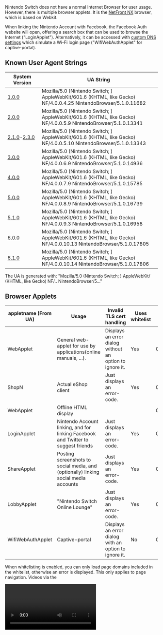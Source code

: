 Nintendo Switch does not have a normal Internet Browser for user usage.
However, there is multiple browser applets. It is the [NetFront
NX](https://web.archive.org/web/20170304075230/https://gl.access-company.com/news_event/archives/2017/170303/)
browser, which is based on Webkit.

When linking the Nintendo Account with Facebook, the Facebook Auth
website will open, offering a search box that can be used to browse the
Internet ("LoginApplet"). Alternatively, it can be accessed with [custom
DNS
settings](https://gbatemp.net/threads/web-browser-kind-of-on-the-switch.463094/)
which simulate a Wi-Fi login page ("WifiWebAuthApplet" for
captive-portal).

## Known User Agent Strings

| System Version                                            | UA String                                                                                                                    |
| --------------------------------------------------------- | ---------------------------------------------------------------------------------------------------------------------------- |
| [1.0.0](1.0.0.md "wikilink")                              | Mozilla/5.0 (Nintendo Switch; <appletname>) AppleWebKit/601.6 (KHTML, like Gecko) NF/4.0.0.4.25 NintendoBrowser/5.1.0.11682  |
| [2.0.0](2.0.0.md "wikilink")                              | Mozilla/5.0 (Nintendo Switch; <appletname>) AppleWebKit/601.6 (KHTML, like Gecko) NF/4.0.0.5.9 NintendoBrowser/5.1.0.13341   |
| [2.1.0](2.1.0.md "wikilink")-[2.3.0](2.3.0.md "wikilink") | Mozilla/5.0 (Nintendo Switch; <appletname>) AppleWebKit/601.6 (KHTML, like Gecko) NF/4.0.0.5.10 NintendoBrowser/5.1.0.13343  |
| [3.0.0](3.0.0.md "wikilink")                              | Mozilla/5.0 (Nintendo Switch; <appletname>) AppleWebKit/601.6 (KHTML, like Gecko) NF/4.0.0.6.9 NintendoBrowser/5.1.0.14936   |
| [4.0.0](4.0.0.md "wikilink")                              | Mozilla/5.0 (Nintendo Switch; <appletname>) AppleWebKit/601.6 (KHTML, like Gecko) NF/4.0.0.7.9 NintendoBrowser/5.1.0.15785   |
| [5.0.0](5.0.0.md "wikilink")                              | Mozilla/5.0 (Nintendo Switch; <appletname>) AppleWebKit/601.6 (KHTML, like Gecko) NF/4.0.0.8.9 NintendoBrowser/5.1.0.16739   |
| [5.1.0](5.1.0.md "wikilink")                              | Mozilla/5.0 (Nintendo Switch; <appletname>) AppleWebKit/601.6 (KHTML, like Gecko) NF/4.0.0.9.3 NintendoBrowser/5.1.0.16958   |
| [6.0.0](6.0.0.md "wikilink")                              | Mozilla/5.0 (Nintendo Switch; <appletname>) AppleWebKit/601.6 (KHTML, like Gecko) NF/4.0.0.10.13 NintendoBrowser/5.1.0.17805 |
| [6.1.0](6.1.0.md "wikilink")                              | Mozilla/5.0 (Nintendo Switch; <appletname>) AppleWebKit/601.6 (KHTML, like Gecko) NF/4.0.0.10.14 NintendoBrowser/5.1.0.17806 |

The UA is generated with: "Mozilla/5.0 (Nintendo Switch; <appletname>)
AppleWebKit/<webkitver> (KHTML, like Gecko)
NF/<nfver0>.<nfver1>.<nfver2>
NintendoBrowser/5.<ninver0>.<ninver1>.<ninver2>"

## Browser Applets

| appletname (From UA) | Usage                                                                               | Invalid TLS cert handling                                | Uses whitelist | Title ID         | Notes |
| -------------------- | ----------------------------------------------------------------------------------- | -------------------------------------------------------- | -------------- | ---------------- | ----- |
| WebApplet            | General web-applet for use by applications(online manuals, ...).                    | Displays an error dialog without an option to ignore it. | Yes            | 010000000000100A |       |
| ShopN                | Actual eShop client                                                                 | Just displays an error-code.                             | Yes            | 010000000000100B |       |
| WebApplet            | Offline HTML display                                                                |                                                          |                | 010000000000100F |       |
| LoginApplet          | Nintendo Account linking, and for linking Facebook and Twitter to suggest friends   | Just displays an error-code.                             | Yes            | 0100000000001010 |       |
| ShareApplet          | Posting screenshots to social media, and (optionally) linking social media accounts | Just displays an error-code.                             | Yes            | 0100000000001010 |       |
| LobbyApplet          | "Nintendo Switch Online Lounge"                                                     | Just displays an error-code.                             | Yes            | 0100000000001010 |       |
| WifiWebAuthApplet    | Captive-portal                                                                      | Displays an error dialog with an option to ignore it.    | No             | 0100000000001011 |       |

When whitelisting is enabled, you can only load page domains included in
the whitelist, otherwise an error is displayed. This only applies to
page navigation. Videos via the

<video>

tag are not affected, likewise with network requests with JS.

No known applets can directly access the SD card via mounting it. This
includes ShareApplet (which posts screenshots from SD to social media).

## OSS

The NROs for the OSS are stored under a separate
[title](Title%20list.md "wikilink"). All of the web-applets use the same
OSS NROs via this title.

String from v2.0 in oss\_wkc.nro: "libcurl/7.50.1".

## Video Playback

WifiWebAuthApplet does not fully support playing videos. It will
[assert](Error%20codes.md "wikilink") with normal videos. The assert
triggers before it even starts MP4 parsing?(For example, selecting a
video from a video-tag will assert even though it doesn't send any
network request for it) However, in some cases with certain MP4s using
vulns it will display an error dialog instead.

With v3.0 WifiWebAuthApplet video-playback was disabled, it now throws
the following error when attempting to play a video: "Support Code:
2809-1212" "This feature is not available." On past system-versions it
would just trigger a fatal-error(see above). Video playback still works
on the whitelisted applets following v3.0.0, which allows video playback
through Facebook and embedded into Google Sites.

## Trusted RootCAs

While the rootCA(s) for Let's Encrypt isn't included, Let's Encrypt is
indirectly trusted via "Digital Signature Trust Co.". This seems to be
only(?) the case for WifiWebAuthApplet, hence non-WifiWebAuthApplet
seems to have a different set of trusted rootCAs.

## WifiWebAuthApplet

When doing a connection-test in system-settings, it will detect that the
captive-portal is required and display an error for it when the response
for "<http://conntest.nintendowifi.net/>" doesn't include the
"X-Organization: Nintendo" HTTP header. The web-applet will not load
until something else attempts a conntest, for example when launching
eShop and prior to LoginApplet launching. The initial page loaded by
this applet is the above conntest URL.

This is only available starting with [2.0.0](2.0.0.md "wikilink").

Prior to version [3.0.0](3.0.0.md "wikilink"), this applet was launched
when attempting a system update from recovery mode if needed. This was
changed to display a "This feature is not available." popup instead.

## Whitelisted Applets

The v2.1 main-codebin page-aligned .text size is 0x1000-bytes larger
than ShopN.

The file at "<data:/whitelist/WhitelistLns.txt>" for
LoginApplet/ShareApplet/LobbyApplet, which doesn't exist in
WifiWebAuthApplet, contains the
following:

` ^https://([0-9A-Za-z\-]+\.)*nintendo\.net(/|$)`  
` ^https?://([0-9A-Za-z\-]+\.)*nintendo\.(co\.jp|com|eu|co\.uk|es|pt|ch|at|de|nl|be|ch|ru|fr|it|co\.za|co\.kr|tw|com\.hk|com\.au|ca|co\.nz)(/|$)`  
` ^https?://([0-9A-Za-z\-]+\.)*nintendo-europe\.com(/|$)`  
` ^https?://([0-9A-Za-z\-]+\.)*nintendoservicecentre\.co\.uk(/|$)`  
` ^https?://([0-9A-Za-z\-]+\.)*google\.(com|ad|ae|com\.af|com\.ag|com\.ai|al|am|co\.ao|com\.ar|as|at|com\.au|az|ba|com\.bd|be|bf|bg|com\.bh|bi|bj|com\.bn|com\.bo|com\.br|bs|bt|co\.bw|by|com\.bz|ca|cd|cf|cg|ch|ci|co\.ck|cl|cm|cn|com\.co|co\.cr|com\.cu|cv|com\.cy|cz|de|dj|dk|dm|com\.do|dz|com\.ec|ee|com\.eg|es|com\.et|fi|com\.fj|fm|fr|ga|ge|gg|com\.gh|com\.gi|gl|gm|gp|gr|com\.gt|gy|com\.hk|hn|hr|ht|hu|co\.id|ie|co\.il|im|co\.in|iq|is|it|je|com\.jm|jo|co\.jp|co\.ke|com\.kh|ki|kg|co\.kr|com\.kw|kz|la|com\.lb|li|lk|co\.ls|lt|lu|lv|com\.ly|co\.ma|md|me|mg|mk|ml|com\.mm|mn|ms|com\.mt|mu|mv|mw|com\.mx|com\.my|co\.mz|com\.na|com\.nf|com\.ng|com\.ni|ne|nl|no|com\.np|nr|nu|co\.nz|com\.om|com\.pa|com\.pe|com\.pg|com\.ph|com\.pk|pl|pn|com\.pr|ps|pt|com\.py|com\.qa|ro|ru|rw|com\.sa|com\.sb|sc|se|com\.sg|sh|si|sk|com\.sl|sn|so|sm|sr|st|com\.sv|td|tg|co\.th|com\.tj|tk|tl|tm|tn|to|com\.tr|tt|com\.tw|co\.tz|com\.ua|co\.ug|co\.uk|com\.uy|co\.uz|com\.vc|co\.ve|vg|co\.vi|com\.vn|vu|ws|rs|co\.za|co\.zm|co\.zw|cat)(/|$)`  
` ^https://([0-9A-Za-z\-]+\.)*facebook\.com(/|$)`  
` ^https://([0-9A-Za-z\-]+\.)*twitter\.com(/|$)`

\[3.0.0+\]: The "google\\.(com" line now starts with "^https://" instead
of "https?://", hence plain HTTP is no longer allowed. The following
line was added right after the original google line: "----
^https?://(\[0-9A-Za-z\\-\]+\\.)\*google(\\.\[A-Za-z\]+)\*/(search|translate)\\?"

\[4.0.0+\]: Lines 2-4 ("...nintendo\\.(co...", "nintendo-europe", and
"nintendoservicecentre") now starts with "^https://" instead of
"https?://". Hence, plain HTTP for these are no longer allowed.

### ShareApplet

The initial page loaded by this applet is controlled by the
[\#ShareStartPage](#ShareStartPage "wikilink") TLV.

The "web-lp1.share.srv.nintendo.net" site will return a HTTP 302
redirect to "https://nintendo.com/" when the specified User-Agent isn't
the one for ShareApplet.

### LobbyApplet

Support for Lobby was added with \[2.0.0+\]. This applet is for
"Nintendo Switch Online Lounge"

The initial page loaded by this applet is:
"https://web-lp1.znc.srv.nintendo.net/lobby/".

The content of the above URL refers to "rooms",
"NxView\_Img\_Google\_Play\_Icon", etc.

And also:

` Your room has been created.`  
` `  
` You can invite friends to the room via`  
` the Nintendo Switch Online Lounge app.`

## ShopN

The initial page loaded by ShopN is:
"https://bugyo.hac.lp1.eshop.nintendo.net/ashigaru/". This can be
accessed via computer possesed the certificate ShopN.

The file at "<data:/whitelist/WhitelistEc.txt>", which doesn't exist in
WifiWebAuthApplet, contains the following:

` ^https://([0-9A-Za-z\-]+\.)*eshop\.nintendo\.net($|/)`  
` ^https?://([0-9A-Za-z\-]+\.)*nintendo\.(co\.jp|com|de)($|/)`

## WebApplet

### 010000000000100A

The initial page loaded by this applet is specified by the title which
launched this applet. Plain HTTP is allowed.

The files under "<data:/>" are identical to WifiWebAuthApplet except
that the content of each file differs.

This applet uses a whitelist, but it doesn't come from "<data:/>" like
whitelisted-applet.

#### WebApplet launch with Tetris

The Tetris game/demo can be used to launch the online-WebApplet. This
*only* applies to the JPN region of the game/demo: "ぷよぷよ™テトリス®Ｓ"(aka
"Puyo Puyo Tetris"). Note that the gamecard for this can be used to
launch the online-WebApplet on system-version \>=1.0.0.

First, launch the offline-WebApplet for the manual:

  - Game: Main-menu -\> press A with the already selected top menu
    button -\> press the R button.
  - Demo: Main-menu -\> select menu button on the right side -\> press
    A.

Then in the manual:

  - Press A -\> select the bottom menu entry in the list.
  - Select the SEGA icon -\> press A.

The offline-WebApplet will then launch the online-WebApplet with the
plain-http "http://sega.jp/" URL. Non-JPN regions of Tetris don't have
any external link in the manual. For example, with your own DNS-server
setup to return your own server address for this domain, you can load
your own content for use with online-WebApplet.

As of 12/01/2017 this still works on the latest update for Tetris
(version 1.1.2).

### Offline Applet

Minus TIDs, the [NPDM](NPDM.md "wikilink") is the same as
010000000000100A except 010000000000100A has access to more/other
services.

## Service/FS Access

All browser applets have access to the following services: acc:u1,
appletAE, audin:u, audren:u, audout:u, bsd:u, fatal:u, fsp-srv, hid,
hid:sys, irs, ldn:m, ldr:ro, lm, erpt:c, nifm:s, ns:am, nsd:u, nvdrv:a,
mm:u, pl:u, prepo:s, set, set:sys, sfdnsres, ssl, time:u, vi:s

LoginApplet/ShareApplet/LobbyApplet have access to the above + caps:a.

ShopN has access to the above + nim:shp.

Unlike the applets listed above, WebApplet TID 010000000000100A has
access to the [FS](Filesystem%20services.md "wikilink") MountContent\*
commands. This is so that it can load the whitelist from
"/accessible-urls/accessible-urls.txt" in the mounted FS, from
[NCA](NCA.md "wikilink")-type4 where titleID={application which launched
this applet}.

## Heap

The size used for [svcSetHeapSize](SVC.md "wikilink") by the web-applets
is 0x15600000. Under ShopN, the largest size that can be passed to this
without an error being returned, is 0x1B400000.

## Applet Launching

The web-applets are launched using a storage containing the input arg
data, on exit the output storage contains the "\*ReturnValue" reply data
struct. The output struct is specific to each applet.

### Library Applet Versions

| System Version | Value   |
| -------------- | ------- |
| \[1.0.0+\]     | 0x20000 |
| \[3.0.0+\]     | 0x30000 |
| \[5.0.0+\]     | 0x50000 |
| \[6.0.0+\]     | 0x60000 |

The above only (?) applies to non-WebWifi. WebWifi uses version 0x0.

### ShimKind

This enum is "nn::web::common::ShimKind".

This indicates the type of web-applet.

| Value | Name    |
| ----- | ------- |
| 1     | Shop    |
| 2     | Login   |
| 3     | Offline |
| 4     | Share   |
| 5     | Web     |
| 6     | Wifi    |
| 7     | Lobby   |

### WebSession

With \[5.0.0+\] sdk-nso added `nn::web::Session::`. With \[6.0.0+\] this
was removed, however it was reintroduced with \[7.0.0+\] as
`nn::web::*WebSession` (for ShimKind Offline and Web).

This is for sending/receiving
[\#SessionMessages](#SessionMessage "wikilink") via applet Interactive
storage.

During state init, max\_messages is set to 0xA and max\_size is set to
0x5000, with message\_count=0 and cur\_size=0.

When sending messages, there has to be an available message slot
available (`max_messages!=message_count`), and there has to be enough
space avilable (`msghdr_contentsize+0x10 + cur_size <= max_size`). After
pushing the storage, message\_count is incremented and cur\_size is
increased by `msghdr_contentsize+0x10`.

When receiving messages, it will repeatedly pop Interactive output
storage until no more are available. If the ID is not 0x1000/0x0, the
message is ignored. Otherwise:

  - Ack: Verifies that message\_count is not already 0, then decrements
    it. Then cur\_size is decreased by the u32 loaded from msgcontent+0.
  - 0x0: Does some validation. Copies the first 8-bytes from the header
    to the user [\#SessionMessage](#SessionMessage "wikilink"). Reads
    the message content into the user
    [\#SessionMessage](#SessionMessage "wikilink"), when contentsize is
    non-zero. Then sends an Ack with the storage
size.

#### SessionMessage

| Offset | Size             | Description                                                |
| ------ | ---------------- | ---------------------------------------------------------- |
| 0x0    | 0x10             | [\#SessionMessageHeader](#SessionMessageHeader "wikilink") |
| 0x10   | Size from header | Message content                                            |

#### SessionMessageHeader

| Offset | Size | Description                        |
| ------ | ---- | ---------------------------------- |
| 0x0    | 0x4  | Message ID                         |
| 0x4    | 0x4  | Content size following the header. |
| 0x8    | 0x8  | Unused                             |

#### IDs

| ID     | Content size | Description                                                                                               |
| ------ | ------------ | --------------------------------------------------------------------------------------------------------- |
| 0x0    | Arbitrary    | Arbitrary content.                                                                                        |
| 0x1000 | 0x8          | Ack. Content: first u32 is the entire storage size of the message being acked, while the second u32 is 0. |

### WebWifiPageArg

| Offset | Size  | Description                                                                                                              |
| ------ | ----- | ------------------------------------------------------------------------------------------------------------------------ |
| 0x0    | 0x4   | Official sw sets this to 0 with appletStorageWrite, separately from the rest of the config struct.                       |
| 0x4    | 0x100 | URL used for the connection-test requests.                                                                               |
| 0x104  | 0x400 | Initial URL navigated to by the applet.                                                                                  |
| 0x504  | 0x10  | NIFM Network UUID. Can be value zero. Only used by the applet when conntest\_url is set.                                 |
| 0x514  | 0x4   | Input value for nifm cmd SetRequirementByRevision. Can be value zero. Only used by the applet when conntest\_url is set. |

This is the input struct for WifiWebAuthApplet. This is a total of
0x518-bytes.

When the conntest\_url is empty, the applet will test the connection
with nifm and throw an error on failure.

### WebWifiReturnValue

| Offset | Size | Description |
| ------ | ---- | ----------- |
| 0x0    | 0x4  | ?           |
| 0x4    | 0x8  | Result      |

This is the output struct for WifiWebAuthApplet. This is a total of
0x8-bytes.

### WebCommonReturnValue

| Offset | Size   | Description    |
| ------ | ------ | -------------- |
| 0x0    | 0x4    | u32 exitReason |
| 0x4    | 0x4    | Padding        |
| 0x8    | 0x1000 | lastUrl string |
| 0x1008 | 0x8    | lastUrlSize    |

This is the 0x1010-byte output storage used by all non-WebWifi applets -
except for Share which returns a TLV storage on
\[3.0.0+\].

### WebArgHeader

| Offset | Size | Description                                                               |
| ------ | ---- | ------------------------------------------------------------------------- |
| 0x0    | 0x2  | Total [\#WebArgTLV](#WebArgTLV "wikilink") entries following this struct. |
| 0x2    | 0x2  | Padding                                                                   |
| 0x4    | 0x4  | [\#ShimKind](#ShimKind "wikilink")                                        |

This is the header struct at offset 0 in the input web Arg storage for
non-WebWifi. This is a total of 0x8-bytes. The total storage size used
for input/output TLVs is 0x2000.

### WebArgTLV

| Offset | Size | Description                                 |
| ------ | ---- | ------------------------------------------- |
| 0x0    | 0x2  | Type of this arg.                           |
| 0x2    | 0x2  | Size of the arg data following this struct. |
| 0x4    | 0x4  | Padding                                     |

Web TLV used in the input web Arg storage, after
[\#WebArgHeader](#WebArgHeader "wikilink"). This is a total of
0x8-bytes.

### WebBootFooterButtonEntry

| Offset | Size | Description                                    |
| ------ | ---- | ---------------------------------------------- |
| 0x0    | 0x4  | [\#FooterButtonId](#FooterButtonId "wikilink") |
| 0x4    | 0x1  | u8 bool visible flag                           |
| 0x5    | 0x2  | ?                                              |
| 0x7    | 0x1  | ?                                              |

### TLVs

All strings are
NUL-terminated.

#### Input TLVs

| System Version | Applets          | Type | Size   | Value                                                                                          | Description                                                                                                                                                      |
| -------------- | ---------------- | ---- | ------ | ---------------------------------------------------------------------------------------------- | ---------------------------------------------------------------------------------------------------------------------------------------------------------------- |
| \[1.0.0+\]     |                  | 0x1  | 0xC00  | string                                                                                         | Initial URL                                                                                                                                                      |
| \[1.0.0+\]     |                  | 0x3  | 0x400  | string                                                                                         | CallbackUrl                                                                                                                                                      |
| \[1.0.0+\]     |                  | 0x4  | 0x400  | string                                                                                         | CallbackableUrl                                                                                                                                                  |
| \[1.0.0+\]     | Offline          | 0x5  | 0x8    | u64 titleID                                                                                    | ApplicationId, for DocumentKind\_OfflineHtmlPage/DocumentKind\_ApplicationLegalInformation. Should be zero for DocumentKind\_OfflineHtmlPage since it's ignored. |
| \[1.0.0+\]     | Offline          | 0x6  | 0xC00  | string                                                                                         | DocumentPath                                                                                                                                                     |
| \[1.0.0+\]     | Offline          | 0x7  | 0x4    | u32 enum OfflineDocumentKind                                                                   | [\#DocumentKind](#DocumentKind "wikilink")                                                                                                                       |
| \[1.0.0+\]     | Offline          | 0x8  | 0x8    | u64 titleID                                                                                    | SystemDataId, for DocumentKind\_SystemDataPage.                                                                                                                  |
|                | Share            | 0x9  | 0x4    | u32 enum [\#ShareStartPage](#ShareStartPage "wikilink")                                        | ShareStartPage                                                                                                                                                   |
| \[1.0.0+\]     |                  | 0xA  | 0x1000 | string                                                                                         | Whitelist. If not formatted properly, the applet will exit briefly after the applet is launched. Each line is a regex for each whitelisted URL.                  |
| \[1.0.0+\]     |                  | 0xB  | 0x1    | u8 bool                                                                                        | News flag. When set the domain from the input URL is automatically whitelisted, in addition to any already loaded whitelist.                                     |
| \[1.0.0+\]     |                  | 0xE  | 0x10   | userID                                                                                         | userID, controls which user-specific savedata to mount.                                                                                                          |
|                | Share            | 0xF  | 0x20   | [AlbumEntry](Capture%20services.md "wikilink")                                                 | AlbumEntry0                                                                                                                                                      |
| \[1.0.0+\]     |                  | 0x10 | 0x1    | u8 bool                                                                                        | ScreenShotEnabled. Controls whether screen-shot capture is allowed.                                                                                              |
| \[1.0.0+\]     |                  | 0x11 | 0x1    | u8 bool                                                                                        | EcClientCertEnabled                                                                                                                                              |
| \[1.0.0+\]     |                  | 0x12 | 0x1    | u8                                                                                             | ?                                                                                                                                                                |
| \[1.0.0+\]     | Offline          | 0x13 | 0x1    | u8 bool                                                                                        | PlayReportEnabled                                                                                                                                                |
| \[1.0.0+\]     |                  | 0x14 | 0x1    | u8                                                                                             | ?                                                                                                                                                                |
| \[1.0.0+\]     |                  | 0x15 | 0x1    | u8                                                                                             | ?                                                                                                                                                                |
| \[1.0.0+\]     |                  | 0x17 | 0x4    | u32 enum [\#BootDisplayKind](#BootDisplayKind "wikilink")                                      | BootDisplayKind                                                                                                                                                  |
| \[1.0.0+\]     |                  | 0x18 | 0x4    | u32 enum [\#BackgroundKind](#BackgroundKind "wikilink")                                        | BackgroundKind                                                                                                                                                   |
| \[1.0.0+\]     |                  | 0x19 | 0x1    | u8 bool                                                                                        | FooterEnabled. Controls whether the UI footer is enabled.                                                                                                        |
| \[1.0.0+\]     |                  | 0x1A | 0x1    | u8 bool                                                                                        | PointerEnabled                                                                                                                                                   |
| \[1.0.0+\]     |                  | 0x1B | 0x4    | u32 enum [\#LeftStickMode](#LeftStickMode "wikilink")                                          | LeftStickMode                                                                                                                                                    |
| \[1.0.0+\]     |                  | 0x1C | 0x4    | s32                                                                                            | KeyRepeatFrame, first param                                                                                                                                      |
| \[1.0.0+\]     |                  | 0x1D | 0x4    | s32                                                                                            | KeyRepeatFrame, second param                                                                                                                                     |
| \[1.0.0+\]     |                  | 0x1E | 0x1    | u8 bool                                                                                        | Set after BootAsMediaPlayer with the value inverted.                                                                                                             |
| \[1.0.0+\]     |                  | 0x1F | 0x1    | u8 bool                                                                                        | DisplayUrlKind (`value = (input_enumval==0x1)`)                                                                                                                  |
| \[2.0.0+\]     |                  | 0x21 | 0x1    | u8 bool                                                                                        | BootAsMediaPlayer                                                                                                                                                |
| \[2.0.0+\]     |                  | 0x22 | 0x1    | u8 bool                                                                                        | ShopJumpEnabled                                                                                                                                                  |
| \[2.0.0+\]     |                  | 0x23 | 0x1    | u8 bool                                                                                        | \[6.0.0+\] MediaAutoPlayEnabled (\[2.0.0-5.1.0\] MediaPlayerUserGestureRestrictionEnabled)                                                                       |
| \[2.0.0+\]     |                  | 0x24 | 0x100  | string                                                                                         | LobbyParameter                                                                                                                                                   |
| \[3.0.0+\]     | Share            | 0x26 | 0x20   | [ApplicationAlbumEntry](Capture%20services.md "wikilink")                                      | ApplicationAlbumEntry                                                                                                                                            |
| \[3.0.0+\]     |                  | 0x27 | 0x1    | u8 bool                                                                                        | JsExtensionEnabled                                                                                                                                               |
| \[4.0.0+\]     | Share            | 0x28 | 0x100  | string                                                                                         | AdditionalCommentText                                                                                                                                            |
| \[4.0.0+\]     |                  | 0x29 | 0x1    | u8 bool                                                                                        | TouchEnabledOnContents                                                                                                                                           |
| \[4.0.0+\]     |                  | 0x2A | 0x80   | string                                                                                         | UserAgentAdditionalString. " " followed by this string are appended to the normal User-Agent string.                                                             |
| \[4.0.0+\]     | Share            | 0x2B | 0x10   | u8 array                                                                                       | AdditionalMediaData0 (If the user-input size is less than 0x10, the remaining tmp data used for the TLV is cleared)                                              |
| \[4.0.0+\]     |                  | 0x2C | 0x1    | u8 bool                                                                                        | MediaPlayerAutoCloseEnabled                                                                                                                                      |
| \[4.0.0+\]     |                  | 0x2D | 0x1    | u8 bool                                                                                        | PageCacheEnabled                                                                                                                                                 |
| \[4.0.0+\]     |                  | 0x2E | 0x1    | u8 bool                                                                                        | WebAudioEnabled                                                                                                                                                  |
| \[5.0.0+\]     |                  | 0x2F | 0x1    | u8                                                                                             | ?                                                                                                                                                                |
| \[5.0.0+\]     |                  | 0x31 | 0x1    | u8 bool                                                                                        | When set, indicates the whitelist for YouTubeVideo should be used (loaded from web-applet RomFS).                                                                |
| \[5.0.0+\]     |                  | 0x32 | 0x4    | u32 enum \*WebFooterFixedKind                                                                  | FooterFixedKind                                                                                                                                                  |
| \[5.0.0+\]     |                  | 0x33 | 0x1    | u8 bool                                                                                        | PageFadeEnabled                                                                                                                                                  |
| \[5.0.0+\]     | Share            | 0x34 | 0x20   | s8 data\[32\]                                                                                  | MediaCreatorApplicationRatingAge                                                                                                                                 |
| \[5.0.0+\]     |                  | 0x35 | 0x1    | u8 bool                                                                                        | BootLoadingIconEnabled                                                                                                                                           |
| \[5.0.0+\]     |                  | 0x36 | 0x1    | u8 bool                                                                                        | PageScrollIndicatorEnabled                                                                                                                                       |
| \[6.0.0+\]     |                  | 0x37 | 0x1    | u8 bool                                                                                        | MediaPlayerSpeedControlEnabled                                                                                                                                   |
| \[6.0.0+\]     | Share            | 0x38 | 0x20   | [AlbumEntry](Capture%20services.md "wikilink")                                                 | AlbumEntry1                                                                                                                                                      |
| \[6.0.0+\]     | Share            | 0x39 | 0x20   | [AlbumEntry](Capture%20services.md "wikilink")                                                 | AlbumEntry2                                                                                                                                                      |
| \[6.0.0+\]     | Share            | 0x3A | 0x20   | [AlbumEntry](Capture%20services.md "wikilink")                                                 | AlbumEntry3                                                                                                                                                      |
| \[6.0.0+\]     | Share            | 0x3B | 0x10   | u8 array                                                                                       | AdditionalMediaData1                                                                                                                                             |
| \[6.0.0+\]     | Share            | 0x3C | 0x10   | u8 array                                                                                       | AdditionalMediaData2                                                                                                                                             |
| \[6.0.0+\]     | Share            | 0x3D | 0x10   | u8 array                                                                                       | AdditionalMediaData3                                                                                                                                             |
| \[6.0.0+\]     | BootFooterButton | 0x3E | 0x80   | Array of [\#WebBootFooterButtonEntry](#WebBootFooterButtonEntry "wikilink") with 0x10 entries. | BootFooterButton                                                                                                                                                 |
| \[6.0.0+\]     |                  | 0x3F | 0x4    | float                                                                                          | OverrideWebAudioVolume                                                                                                                                           |
| \[6.0.0+\]     |                  | 0x40 | 0x4    | float                                                                                          | OverrideMediaAudioVolume                                                                                                                                         |
| \[7.0.0+\]     |                  | 0x41 | 0x4    | u32 enum [\#WebSessionBootMode](#WebSessionBootMode "wikilink")                                | BootMode                                                                                                                                                         |
| \[7.0.0+\]     |                  | 0x42 | 0x1    | u8 bool                                                                                        | Enables using [\#WebSession](#WebSession "wikilink") when set.                                                                                                   |

Offline: title to load the content from is controlled by
ApplicationId/SystemDataId. With DocumentKind\_OfflineHtmlPage, it will
ignore this and only load from the user-process title.

Offline DocumentPath: Initial document path in RomFS, without the
leading '/'. For DocumentKind\_OfflineHtmlPage, this is relative to
"html-document/" in RomFS. For the other DocumentKind values, this is
relative to "/" in RomFS. This path must contain ".htdocs/".

Share/Lobby: if a non-zero userID isn't set, the applet will launch the
profile-selector applet to select an account.

Share: An error will be displayed if neither AlbumEntry or
ApplicationAlbumEntry are set, with
[ShareStartPage\_Default](#ShareStartPage "wikilink").

\[6.0.0+\] `AddAlbumEntryAndMediaData` was added:

  - Looks for AlbumEntry{N} TLVs, when a TLV is not found it is written,
    then the associated AdditionalMediaData{N} TLV is written the same
    way as AdditionalMediaData0. If all AlbumEntry{N} TLVs already
    exist, this returns without writing anything.

#### Output TLVs

| System Version | Type | Size | Value  | Description         |
| -------------- | ---- | ---- | ------ | ------------------- |
| \[3.0.0+\]     | 0x1  | 0x4  | u32    | ShareExitReason     |
| \[3.0.0+\]     | 0x2  |      | string | LastUrl             |
| \[3.0.0+\]     | 0x3  | 0x8  | u64    | LastUrlSize         |
| \[3.0.0+\]     | 0x4  | 0x4  | u32    | SharePostResult     |
| \[3.0.0+\]     | 0x5  |      | string | PostServiceName     |
| \[3.0.0+\]     | 0x6  | 0x8  | u64    | PostServiceNameSize |
| \[3.0.0+\]     | 0x7  |      | string | PostId              |
| \[3.0.0+\]     | 0x8  | 0x8  | u64    | PostIdSize          |

These are used for Share-applet. Official user-processes doesn't check
the TLV size for any of
these.

#### DocumentKind

| Value | Name                                      | Description                                                                                                                                                                   |
| ----- | ----------------------------------------- | ----------------------------------------------------------------------------------------------------------------------------------------------------------------------------- |
| 0x1   | DocumentKind\_OfflineHtmlPage             | Use the HtmlDocument NCA content from the application.                                                                                                                        |
| 0x2   | DocumentKind\_ApplicationLegalInformation | Use the LegalInformation NCA content from the application.                                                                                                                    |
| 0x3   | DocumentKind\_SystemDataPage              | Use the Data NCA content from the specified title, see also: [Title\_list\#System\_Data\_Archives](Title%20list#System%20Data%20Archives.md##System_Data_Archives "wikilink") |

This controls the kind of content to mount with
Offline-applet.

#### ShareStartPage

| Value | Name                     | URL                                                                         |
| ----- | ------------------------ | --------------------------------------------------------------------------- |
| 0     | ShareStartPage\_Default  | ["<https://web-%.share.srv.nintendo.net/>"](Network.md "wikilink")          |
| 1     | ShareStartPage\_Settings | ["<https://web-%.share.srv.nintendo.net/settings/>"](Network.md "wikilink") |

This enum controls the initial page for
ShareApplet.

#### BootDisplayKind

| Value | Name                   | Description                                                                                                                     |
| ----- | ---------------------- | ------------------------------------------------------------------------------------------------------------------------------- |
| 0     | BootDisplayKind\_White | Default white background.                                                                                                       |
| 1     |                        | Unknown. Used by Offline default Arg initialization for DocumentKind\_ApplicationLegalInformation/DocumentKind\_SystemDataPage. |
| 2     | BootDisplayKind\_Black | Black background.                                                                                                               |
| 3     |                        | Unknown. Used by Share default Arg initialization.                                                                              |
| 4     |                        | Unknown. Used by Lobby default default Arg initialization.                                                                      |

Kind values for BootDisplayKind. Controls the background color while
displaying the loading screen during applet boot. Also controls the
BackgroundKind when value is non-zero.

The applet converts this to internal values.

  - BootDisplayKind 0:
      - If launched by an Application:
          - If [\#BackgroundKind](#BackgroundKind "wikilink") is 2..1,
            return 3..2. When 0, run the below, otherwise assert.
      - return TLV value from BootAsMediaPlayer
  - BootDisplayKind 1..4: return
0..3.

#### BackgroundKind

| Value | Name | Description                                                                                                                     |
| ----- | ---- | ------------------------------------------------------------------------------------------------------------------------------- |
| 0     |      | Unknown. Used by Offline default Arg initialization for DocumentKind\_ApplicationLegalInformation/DocumentKind\_SystemDataPage. |
| 1     |      | Same as [\#BootDisplayKind](#BootDisplayKind "wikilink") value 3.                                                               |
| 2     |      | Same as [\#BootDisplayKind](#BootDisplayKind "wikilink") value 4. Used by Lobby default Arg initialization.                     |

Kind values for BackgroundKind. Only used when
[\#BootDisplayKind](#BootDisplayKind "wikilink") is
0.

#### LeftStickMode

| Value | Name                   | Description                                                       |
| ----- | ---------------------- | ----------------------------------------------------------------- |
| 0     | LeftStickMode\_Pointer | The user can directly control the pointer via the left-stick.     |
| 1     | LeftStickMode\_Cursor  | The user can only select elements on the page via the left-stick. |

Controls the initial mode, this can be toggled by the user via the
pressing the left-stick button. If the Pointer flag is set to false,
only LeftStickMode\_Cursor will be used and mode toggle by the user is
disabled (input value
ignored).

#### FooterButtonId

| Value | Name | Description                                                                                                         |
| ----- | ---- | ------------------------------------------------------------------------------------------------------------------- |
| 0     | None | None, for empty [\#WebBootFooterButtonEntry](#WebBootFooterButtonEntry "wikilink"). Invalid for use as an input Id. |
| 1     |      |                                                                                                                     |
| 2     |      |                                                                                                                     |
| 3     |      |                                                                                                                     |
| 4     |      |                                                                                                                     |
| 5     |      |                                                                                                                     |
| 6     |      |                                                                                                                     |
| 7     |      | Values starting with this are invalid.                                                                              |
|       |      |                                                                                                                     |

#### WebSessionBootMode

| Value | Name | Description                  |
| ----- | ---- | ---------------------------- |
| 0     |      | Normal (AllForeground)       |
| 1     |      | AllForegroundInitiallyHidden |

This controls which
[LibraryAppletMode](Applet%20Manager%20services.md "wikilink") the
applet will be launched with, by the user-process. The TLV for this
seems to be ignored by the applet.

#### LastUrl

When the applet loads a page where the beginning of the URL matches the
URL from CallbackUrl, the applet will exit and set LastUrl to that URL
(exit doesn't occur when CallbackableUrl is set). With Offline-applet
for CallbackUrl handling, it compares the domain with "localhost"
instead of using the CallbackUrl TLV.

## Versions

### [1.0.0](1.0.0.md "wikilink")

"shareddata:/buildinfo/buildinfo.dat" content:

` r:11682`  
` p:NX64`  
` v:Pilot`  
` d:2016-11-25 23:30`  
` n:0.4.25`

### [2.0.0](2.0.0.md "wikilink")

"shareddata:/buildinfo/buildinfo.dat" content:

` r:13341`  
` p:NX64`  
` v:Release`  
` d:2017-02-13 22:57`  
` n:0.5.9`  
` `

### [2.1.0](2.1.0.md "wikilink")

See [here](Switch%20Userland%20Flaws.md "wikilink") for vuln-related
changes.

The WebKit NRO was updated. For the WebKit NRO, the page-aligned size
for the R-X, R--, and RW- pages are the same as v2.0.

  - The actual code in the NRO starts differing starting at offset
    0xE780. In v2.0 the offset following the last code instruction is
    text\_lastpage+0x3F8(text\_end-0xC08), while for v2.1 it's
    text\_lastpage+0xE60(text\_end-0x1A0). Compared to the previous
    version, there's a val0 u32(padding) inserted where the code for the
    import stubs begin, near the end of .text. Relative to that end
    offset going backwards, .text differs starting at v2.0
    textbase+0xD56530 / v2.1 textbase+0xD56F94.
  - The R-- section was updated. Besides the large table(?) which was
    updated(nothing was added/removed there), the strings containing
    "D:/for\_cruiser/release\_182/nx/webkit/" were updated: "182" was
    changed to "189". 0x10-bytes at offset 0x57292C were removed.
    0x8-bytes were inserted at offset 0x14B2B5C in the v2.1 section.
    0x8-bytes were inserted at offset 0x14B5C10 in the v2.1 section. ...
  - The RW- section was updated, mainly for different addrs. Nothing was
    added/removed. Most(?)/all(?) main-codebin func import-addrs
    relative to main-codebin-base are the same as v2.0.

Main-codebin region(titleID 010000000000100B):

  - rtld is same as before basically, minus addrs. Likewise for the
    "nnSdkEmpty" binary following the main-codebin.
  - Various byte values were changed in the main .text.
  - In the main R-- section:
      - The length of a string used with the user-agent changed, due to
        being changed from "{...}.9" to "{...}.10".
      - The version in the following string was changed from "1.2.2" to
        "1.2.3": "FS\_ACCESS: { sdk\_versio n: 1.2.3, spec: NX }"
      - The datetime strings following "b/23876444" was changed from
        "Feb 10 2017" "02:24:47" to "Mar 9 201 7" "21:41:27".
      - A 0x10-byte block prior to SDK library tag strings was updated.
        The version in those strings was changed from "1\_2\_2" to
        "1\_2\_3".
  - The main RW- section appears to be basically the same minus addrs.

All of the other NROs were updated in FS with only the following
changes:

  - The R-X section is identical to the previous version except for the
    0x10-byte block in the NRO header.
  - The R-- section only had version values in "/release\_{ver}/"
    strings updated, see the for\_cruiser path mentioned for WebKit NRO
    above. The only other change was that a 0x10-byte block following a
    "GNU" string was updated.

#### FS

The content of "blacklist:/" and "oceanShared:/" haven't changed. Only
the content of "shareddata:/" and "<data:/>" changed.

##### "shareddata:/"

The following files were updated here(nothing added/removed):

  - /buildinfo/buildinfo.dat
  - /dll/cairo\_wkc.nro
  - /dll/libfont.nro
  - /dll/oss\_wkc.nro
  - /dll/peer\_wkc.nro
  - /dll/webkit\_wkc.nro

That is, every .nro under the above directory was updated.

"shareddata:/buildinfo/buildinfo.dat" content:

` r:13343`  
` p::NX64`  
` v:Release`  
` d:2017-03-14 21:08`  
` n:0.5.10`

##### "<data:/>"

The following files were updated here(nothing added/removed):

  - /.nrr/netfront.nrr
  - /buildinfo/buildinfo.dat

### [3.0.1](3.0.1.md "wikilink")

While main-codebin .text was updated, no actual code was changed.

The .nss path string in main-codebin was changed from
"Q:\\work\\LibraryApplet\\..." to "Q:\\work\\nup\\LibraryApplet\\...".

See [here](3.0.1.md "wikilink") regarding "shareddata:/" buildinfo.

### [5.0.0](5.0.0.md "wikilink")

Support for YouTubeVideo was added, and new [\#TLVs](#TLVs "wikilink")
etc.

In RomFS "/whitelist/WhitelistYouTubePlayer.txt" was added for the
YouTubeVideo whitelist, which contains the following:
"^https://www\\.youtube\\.com/embed/". This file has the same content on
7.0.x.

[Category:Library Applets](Category:Library_Applets "wikilink")
